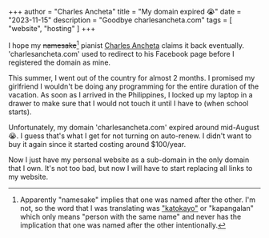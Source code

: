 +++
author = "Charles Ancheta"
title = "My domain expired 😭"
date = "2023-11-15"
description = "Goodbye charlesancheta.com"
tags = [
    "website",
    "hosting"
]
+++

I hope my ~~namesake~~[^1] pianist [Charles
Ancheta](https://anchetamusic.wordpress.com/about/) claims it back eventually.
'charlesancheta.com' used to redirect to his Facebook page before I registered
the domain as mine.

<!--more-->

This summer, I went out of the country for almost 2 months. I promised my
girlfriend I wouldn't be doing any programming for the entire duration of the
vacation. As soon as I arrived in the Philippines, I locked up my laptop in a
drawer to make sure that I would not touch it until I have to (when school
starts).

Unfortunately, my domain 'charlesancheta.com' expired around mid-August 😭. I
guess that's what I get for not turning on auto-renew. I didn't want to buy it
again since it started costing around $100/year.

Now I just have my personal website as a sub-domain in the only domain that I
own. It's not too bad, but now I will have to start replacing all links to my
website.

[^1]: Apparently "namesake" implies that one was named after the other. I'm
    not, so the word that I was translating was
["katokayo"](https://en.wiktionary.org/wiki/tokayo#Tagalog) or "kapangalan"
which only means "person with the same name" and never has the implication that
one was named after the other intentionally.
